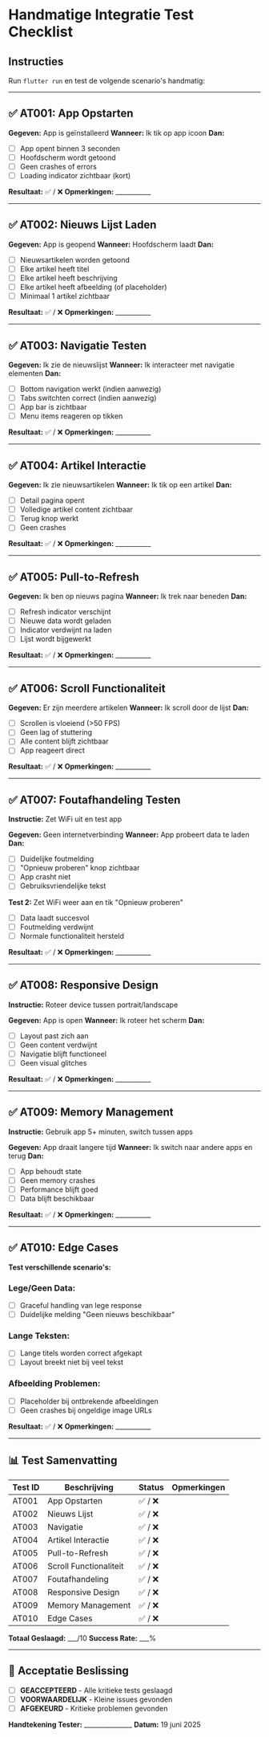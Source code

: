 # Handmatige Integratie Test Checklist

## Instructies
Run `flutter run` en test de volgende scenario's handmatig:

---

## ✅ AT001: App Opstarten
**Gegeven:** App is geïnstalleerd
**Wanneer:** Ik tik op app icoon
**Dan:** 
- [ ] App opent binnen 3 seconden
- [ ] Hoofdscherm wordt getoond
- [ ] Geen crashes of errors
- [ ] Loading indicator zichtbaar (kort)

**Resultaat:** ✅ / ❌
**Opmerkingen:** ___________

---

## ✅ AT002: Nieuws Lijst Laden
**Gegeven:** App is geopend
**Wanneer:** Hoofdscherm laadt
**Dan:**
- [ ] Nieuwsartikelen worden getoond
- [ ] Elke artikel heeft titel
- [ ] Elke artikel heeft beschrijving  
- [ ] Elke artikel heeft afbeelding (of placeholder)
- [ ] Minimaal 1 artikel zichtbaar

**Resultaat:** ✅ / ❌
**Opmerkingen:** ___________

---

## ✅ AT003: Navigatie Testen
**Gegeven:** Ik zie de nieuwslijst
**Wanneer:** Ik interacteer met navigatie elementen
**Dan:**
- [ ] Bottom navigation werkt (indien aanwezig)
- [ ] Tabs switchten correct (indien aanwezig)  
- [ ] App bar is zichtbaar
- [ ] Menu items reageren op tikken

**Resultaat:** ✅ / ❌
**Opmerkingen:** ___________

---

## ✅ AT004: Artikel Interactie
**Gegeven:** Ik zie nieuwsartikelen
**Wanneer:** Ik tik op een artikel
**Dan:**
- [ ] Detail pagina opent
- [ ] Volledige artikel content zichtbaar
- [ ] Terug knop werkt
- [ ] Geen crashes

**Resultaat:** ✅ / ❌
**Opmerkingen:** ___________

---

## ✅ AT005: Pull-to-Refresh
**Gegeven:** Ik ben op nieuws pagina
**Wanneer:** Ik trek naar beneden
**Dan:**
- [ ] Refresh indicator verschijnt
- [ ] Nieuwe data wordt geladen
- [ ] Indicator verdwijnt na laden
- [ ] Lijst wordt bijgewerkt

**Resultaat:** ✅ / ❌
**Opmerkingen:** ___________

---

## ✅ AT006: Scroll Functionaliteit
**Gegeven:** Er zijn meerdere artikelen
**Wanneer:** Ik scroll door de lijst
**Dan:**
- [ ] Scrollen is vloeiend (>50 FPS)
- [ ] Geen lag of stuttering
- [ ] Alle content blijft zichtbaar
- [ ] App reageert direct

**Resultaat:** ✅ / ❌
**Opmerkingen:** ___________

---

## ✅ AT007: Foutafhandeling Testen
**Instructie:** Zet WiFi uit en test app

**Gegeven:** Geen internetverbinding
**Wanneer:** App probeert data te laden
**Dan:**
- [ ] Duidelijke foutmelding
- [ ] "Opnieuw proberen" knop zichtbaar
- [ ] App crasht niet
- [ ] Gebruiksvriendelijke tekst

**Test 2:** Zet WiFi weer aan en tik "Opnieuw proberen"
- [ ] Data laadt succesvol
- [ ] Foutmelding verdwijnt
- [ ] Normale functionaliteit hersteld

**Resultaat:** ✅ / ❌
**Opmerkingen:** ___________

---

## ✅ AT008: Responsive Design
**Instructie:** Roteer device tussen portrait/landscape

**Gegeven:** App is open
**Wanneer:** Ik roteer het scherm
**Dan:**
- [ ] Layout past zich aan
- [ ] Geen content verdwijnt
- [ ] Navigatie blijft functioneel
- [ ] Geen visual glitches

**Resultaat:** ✅ / ❌
**Opmerkingen:** ___________

---

## ✅ AT009: Memory Management
**Instructie:** Gebruik app 5+ minuten, switch tussen apps

**Gegeven:** App draait langere tijd
**Wanneer:** Ik switch naar andere apps en terug
**Dan:**
- [ ] App behoudt state
- [ ] Geen memory crashes
- [ ] Performance blijft goed
- [ ] Data blijft beschikbaar

**Resultaat:** ✅ / ❌
**Opmerkingen:** ___________

---

## ✅ AT010: Edge Cases
**Test verschillende scenario's:**

### Lege/Geen Data:
- [ ] Graceful handling van lege response
- [ ] Duidelijke melding "Geen nieuws beschikbaar"

### Lange Teksten:
- [ ] Lange titels worden correct afgekapt
- [ ] Layout breekt niet bij veel tekst

### Afbeelding Problemen:
- [ ] Placeholder bij ontbrekende afbeeldingen
- [ ] Geen crashes bij ongeldige image URLs

**Resultaat:** ✅ / ❌
**Opmerkingen:** ___________

---

## 📊 Test Samenvatting

| Test ID | Beschrijving | Status | Opmerkingen |
|---------|-------------|--------|-------------|
| AT001 | App Opstarten | ✅ / ❌ | |
| AT002 | Nieuws Lijst | ✅ / ❌ | |
| AT003 | Navigatie | ✅ / ❌ | |
| AT004 | Artikel Interactie | ✅ / ❌ | |
| AT005 | Pull-to-Refresh | ✅ / ❌ | |
| AT006 | Scroll Functionaliteit | ✅ / ❌ | |
| AT007 | Foutafhandeling | ✅ / ❌ | |
| AT008 | Responsive Design | ✅ / ❌ | |
| AT009 | Memory Management | ✅ / ❌ | |
| AT010 | Edge Cases | ✅ / ❌ | |

**Totaal Geslaagd:** ___/10
**Success Rate:** ___%

---

## 🎯 Acceptatie Beslissing

- [ ] **GEACCEPTEERD** - Alle kritieke tests geslaagd
- [ ] **VOORWAARDELIJK** - Kleine issues gevonden
- [ ] **AFGEKEURD** - Kritieke problemen gevonden

**Handtekening Tester:** _______________
**Datum:** 19 juni 2025
